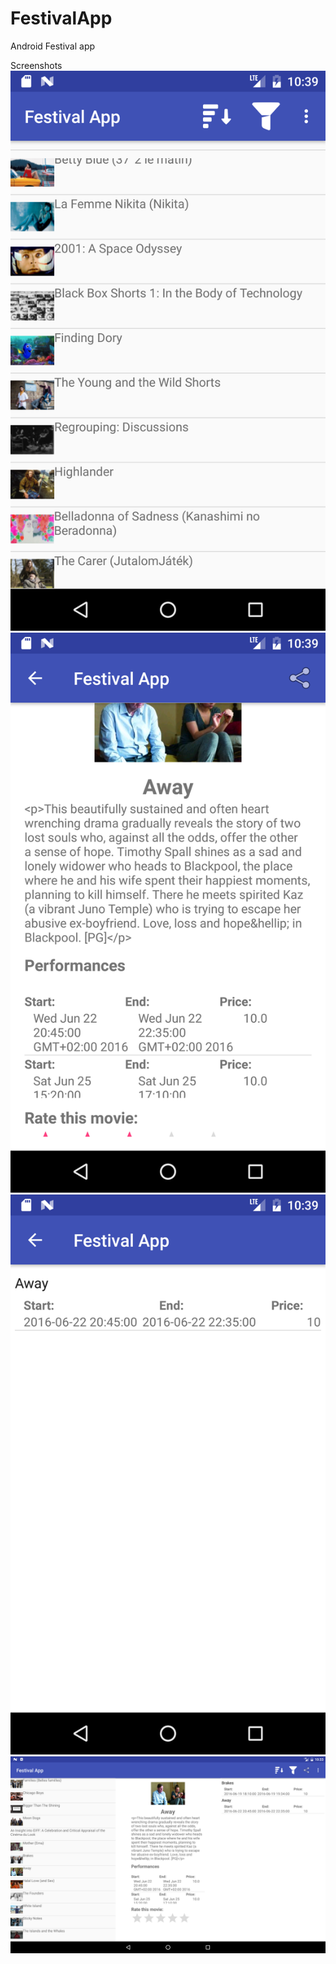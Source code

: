 # FestivalApp
Android Festival app

Screenshots
![alt tag](https://raw.githubusercontent.com/willlie1/FestivalApp/master/Screenshots/festivals.png)
![alt tag](https://raw.githubusercontent.com/willlie1/FestivalApp/master/Screenshots/festivalDetail.png)
![alt tag](https://raw.githubusercontent.com/willlie1/FestivalApp/master/Screenshots/ownProgram.png)
![alt tag](https://raw.githubusercontent.com/willlie1/FestivalApp/master/Screenshots/landscape.png)
